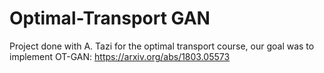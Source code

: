 # Optimal-Transport GAN

Project done with A. Tazi for the optimal transport course, our goal was to implement OT-GAN: https://arxiv.org/abs/1803.05573
